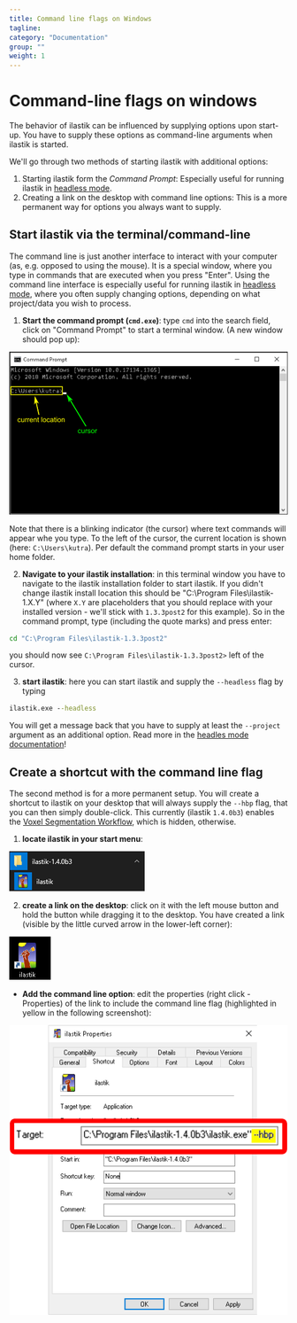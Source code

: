 ```yaml
---
title: Command line flags on Windows
tagline: 
category: "Documentation"
group: ""
weight: 1
---
```


# Command-line flags on windows

The behavior of ilastik can be influenced by supplying options upon start-up.
You have to supply these options as command-line arguments when ilastik is started.

We'll go through two methods of starting ilastik with additional options:

1) Starting ilastik form the _Command Prompt_: Especially useful for running ilastik in [headless mode]({{site.baseurl}}/documentation/headless.html).
2) Creating a link on the desktop with command line options: This is a more permanent way for options you always want to supply.

## Start ilastik via the terminal/command-line

The command line is just another interface to interact with your computer (as, e.g. opposed to using the mouse).
It is a special window, where you type in commands that are executed when you press "Enter".
Using the command line interface is especially useful for running ilastik in [headless mode]({{site.baseurl}}/documentation/headless.html), where you often supply changing options, depending on what project/data you wish to process.

1) __Start the command prompt (`cmd.exe`)__: type `cmd` into the search field, click on "Command Prompt" to start a terminal window. (A new window should pop up):

<a href="screenshots/cmdflags_win-01.png" alt="Screenshot of command line window with annotations indicating location and cursor" data-toggle="lightbox"><img src="screenshots/cmdflags_win-01.png" class="img-responsive" /></a>

Note that there is a blinking indicator (the cursor) where text commands will appear whe you type.
To the left of the cursor, the current location is shown (here: `C:\Users\kutra`).
Per default the command prompt starts in your user home folder.

2) __Navigate to your ilastik installation__: in this terminal window you have to navigate to the ilastik installation folder to start ilastik.
If you didn't change ilastik install location this should be "C:\Program Files\ilastik-1.X.Y" (where `X.Y` are placeholders that you should replace with your installed version - we'll stick with `1.3.3post2` for this example).
So in the command prompt, type (including the quote marks) and press enter:
 ```cmd
cd "C:\Program Files\ilastik-1.3.3post2"
```
you should now see `C:\Program Files\ilastik-1.3.3post2>` left of the cursor.

3) __start ilastik__: here you can start ilastik and supply the `--headless` flag by typing
```cmd
ilastik.exe --headless
```
You will get a message back that you have to supply at least the `--project` argument as an additional option.
Read more in the [headles mode documentation]({{site.baseurl}}/documentation/headless.html)!


## Create a shortcut with the command line flag

The second method is for a more permanent setup.
You will create a shortcut to ilastik on your desktop that will always supply the `--hbp` flag, that you can then simply double-click.
This currently (ilastik `1.4.0b3`) enables the [Voxel Segmentation Workflow]({{site.baseurl}}/documentation/VoxelSegmentation/VoxelSegmentation.html), which is hidden, otherwise.

1) __locate ilastik in your start menu__:

![Screenshot of ilastik entry in start menu](screenshots/cmdflags_win-02.png)

2) __create a link on the desktop__: click on it with the left mouse button and hold the button while dragging it to the desktop.
You have created a link (visible by the little curved arrow in the lower-left corner):

![Screenshot of link-icon to ilastik](screenshots/cmdflags_win-03.png)

* __Add the command line option__: edit the properties (right click - Properties) of the link to include the command line flag (highlighted in yellow in the following screenshot):

<a href="screenshots/cmdflags_win-04.png" alt="Screenshot of properties dialog for ilastik link" data-toggle="lightbox"><img src="screenshots/cmdflags_win-04.png" class="img-responsive" /></a>